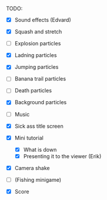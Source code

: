 TODO:
 - [x] Sound effects (Edvard)
 - [x] Squash and stretch

 - [ ] Explosion particles
 - [x] Ladning particles
 - [x] Jumping particles
 - [ ] Banana trail particles
 - [ ] Death particles
 - [x] Background particles

 - [ ] Music

 - [x] Sick ass title screen
 - [x] Mini tutorial
     - [x] What is down
     - [x] Presenting it to the viewer (Erik)
 - [x] Camera shake
 - [ ] (Fishing minigame)
 - [x] Score
